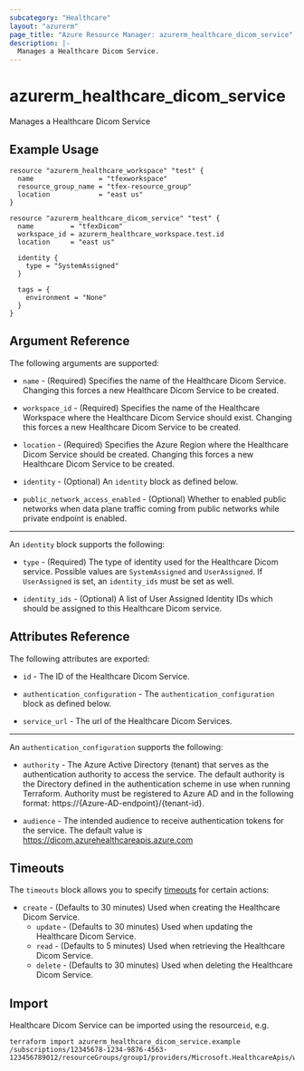 ```yaml
---
subcategory: "Healthcare"
layout: "azurerm"
page_title: "Azure Resource Manager: azurerm_healthcare_dicom_service"
description: |-
  Manages a Healthcare Dicom Service.
---
```


# azurerm_healthcare_dicom_service

Manages a Healthcare Dicom Service

## Example Usage

```hcl
resource "azurerm_healthcare_workspace" "test" {
  name                = "tfexworkspace"
  resource_group_name = "tfex-resource_group"
  location            = "east us"
}

resource "azurerm_healthcare_dicom_service" "test" {
  name         = "tfexDicom"
  workspace_id = azurerm_healthcare_workspace.test.id
  location     = "east us"

  identity {
    type = "SystemAssigned"
  }

  tags = {
    environment = "None"
  }
}
```

## Argument Reference

The following arguments are supported:

* `name` - (Required) Specifies the name of the Healthcare Dicom Service. Changing this forces a new Healthcare Dicom Service to be created.

* `workspace_id`  - (Required) Specifies the name of the Healthcare Workspace where the Healthcare Dicom Service should exist. Changing this forces a new Healthcare Dicom Service to be created.

* `location` - (Required) Specifies the Azure Region where the Healthcare Dicom Service should be created. Changing this forces a new Healthcare Dicom Service to be created.

* `identity` - (Optional) An `identity` block as defined below.

* `public_network_access_enabled` - (Optional) Whether to enabled public networks when data plane traffic coming from public networks while private endpoint is enabled.

---

An `identity` block supports the following:

* `type` - (Required) The type of identity used for the Healthcare Dicom service. Possible values are `SystemAssigned` and `UserAssigned`. If `UserAssigned` is set, an `identity_ids` must be set as well.

* `identity_ids` - (Optional) A list of User Assigned Identity IDs which should be assigned to this Healthcare Dicom service.

## Attributes Reference

The following attributes are exported:

* `id` - The ID of the Healthcare Dicom Service.

* `authentication_configuration` - The `authentication_configuration` block as defined below.

* `service_url` - The url of the Healthcare Dicom Services.

---
An `authentication_configuration` supports the following:

* `authority` - The Azure Active Directory (tenant) that serves as the authentication authority to access the service. The default authority is the Directory defined in the authentication scheme in use when running Terraform.
  Authority must be registered to Azure AD and in the following format: https://{Azure-AD-endpoint}/{tenant-id}.

* `audience` - The intended audience to receive authentication tokens for the service. The default value is https://dicom.azurehealthcareapis.azure.com

## Timeouts
The `timeouts` block allows you to specify [timeouts](https://www.terraform.io/docs/configuration/resources.html#timeouts) for certain actions:

* `create` - (Defaults to 30 minutes) Used when creating the Healthcare Dicom Service.
  * `update` - (Defaults to 30 minutes) Used when updating the Healthcare Dicom Service.
  * `read` - (Defaults to 5 minutes) Used when retrieving the Healthcare Dicom Service.
  * `delete` - (Defaults to 30 minutes) Used when deleting the Healthcare Dicom Service.

## Import

Healthcare Dicom Service can be imported using the resource`id`, e.g.

```shell
terraform import azurerm_healthcare_dicom_service.example /subscriptions/12345678-1234-9876-4563-123456789012/resourceGroups/group1/providers/Microsoft.HealthcareApis/workspaces/workspace1/dicomservices/service1
```
